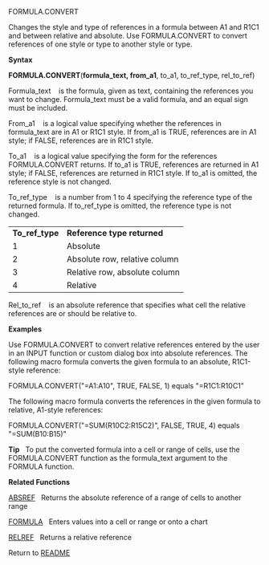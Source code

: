 FORMULA.CONVERT

Changes the style and type of references in a formula between A1 and
R1C1 and between relative and absolute. Use FORMULA.CONVERT to convert
references of one style or type to another style or type.

**Syntax**

**FORMULA.CONVERT**(**formula\_text, from\_a1**, to\_a1, to\_ref\_type,
rel\_to\_ref)

Formula\_text&nbsp;&nbsp;&nbsp;&nbsp;is the formula, given as text,
containing the references you want to change. Formula\_text must be a
valid formula, and an equal sign must be included.

From\_a1&nbsp;&nbsp;&nbsp;&nbsp;is a logical value specifying whether
the references in formula\_text are in A1 or R1C1 style. If from\_a1 is
TRUE, references are in A1 style; if FALSE, references are in R1C1
style.

To\_a1&nbsp;&nbsp;&nbsp;&nbsp;is a logical value specifying the form for
the references FORMULA.CONVERT returns. If to\_a1 is TRUE, references
are returned in A1 style; if FALSE, references are returned in R1C1
style. If to\_a1 is omitted, the reference style is not changed.

To\_ref\_type&nbsp;&nbsp;&nbsp;&nbsp;is a number from 1 to 4 specifying
the reference type of the returned formula. If to\_ref\_type is omitted,
the reference type is not changed.

|                   |                               |
| ----------------- | ----------------------------- |
| **To\_ref\_type** | **Reference type returned**   |
| 1                 | Absolute                      |
| 2                 | Absolute row, relative column |
| 3                 | Relative row, absolute column |
| 4                 | Relative                      |

Rel\_to\_ref&nbsp;&nbsp;&nbsp;&nbsp;is an absolute reference that
specifies what cell the relative references are or should be relative
to.

**Examples**

Use FORMULA.CONVERT to convert relative references entered by the user
in an INPUT function or custom dialog box into absolute references. The
following macro formula converts the given formula to an absolute,
R1C1-style reference:

FORMULA.CONVERT("=A1:A10", TRUE, FALSE, 1) equals "=R1C1:R10C1"

The following macro formula converts the references in the given formula
to relative, A1-style references:

FORMULA.CONVERT("=SUM(R10C2:R15C2)", FALSE, TRUE, 4) equals
"=SUM(B10:B15)"

**Tip**&nbsp;&nbsp;&nbsp;To put the converted formula into a cell or
range of cells, use the FORMULA.CONVERT function as the formula\_text
argument to the FORMULA function.

**Related Functions**

[ABSREF](ABSREF.md)&nbsp;&nbsp;&nbsp;Returns the absolute reference of a range of
cells to another range

[FORMULA](FORMULA.md)&nbsp;&nbsp;&nbsp;Enters values into a cell or range or onto a
chart

[RELREF](RELREF.md)&nbsp;&nbsp;&nbsp;Returns a relative reference



Return to [README](README.md)

